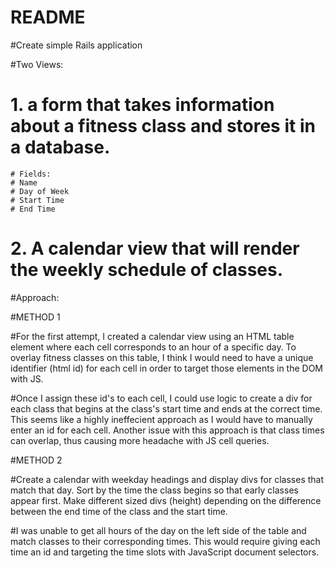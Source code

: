# README

#Create simple Rails application

#Two Views:

# 1. a form that takes information about a fitness class and stores it in a database.

    # Fields:
    # Name
    # Day of Week
    # Start Time
    # End Time

# 2. A calendar view that will render the weekly schedule of classes.

#Approach:

#METHOD 1

#For the first attempt, I created a calendar view using an HTML table element where each cell corresponds to an hour of a specific day. To overlay fitness classes on this table, I think I would need to have a unique identifier (html id) for each cell in order to target those elements in the DOM with JS.

#Once I assign these id's to each cell, I could use logic to create a div for each class that begins at the class's start time and ends at the correct time. This seems like a highly ineffecient approach as I would have to manually enter an id for each cell. Another issue with this approach is that class times can overlap, thus causing more headache with JS cell queries.

#METHOD 2

#Create a calendar with weekday headings and display divs for classes that match that day. Sort by the time the class begins so that early classes appear first. Make different sized divs (height) depending on the difference between the end time of the class and the start time.

#I was unable to get all hours of the day on the left side of the table and match classes to their corresponding times. This would require giving each time an id and targeting the time slots with JavaScript document selectors.
